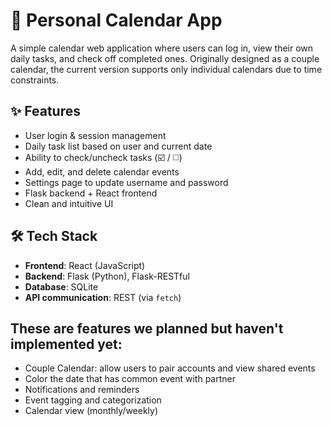 # 📆 Personal Calendar App

A simple calendar web application where users can log in, view their own daily tasks, and check off completed ones. Originally designed as a couple calendar, the current version supports only individual calendars due to time constraints.

## ✨ Features

- User login & session management
- Daily task list based on user and current date
- Ability to check/uncheck tasks (☑️ / ◻️)
- Add, edit, and delete calendar events
- Settings page to update username and password
- Flask backend + React frontend
- Clean and intuitive UI

## 🛠 Tech Stack

- **Frontend**: React (JavaScript)
- **Backend**: Flask (Python), Flask-RESTful
- **Database**: SQLite
- **API communication**: REST (via `fetch`)

## These are features we planned but haven't implemented yet:

- Couple Calendar: allow users to pair accounts and view shared events
- Color the date that has common event with partner
- Notifications and reminders
- Event tagging and categorization
- Calendar view (monthly/weekly)

